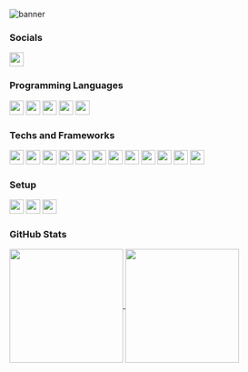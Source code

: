 ![banner](https://github.com/williamMDsilva/williamMDsilva/assets/15850924/cae17ac5-29bc-4eed-b4dc-ae24f9189f2f)

### Socials
<a href="https://www.linkedin.com/in/william-moreira-da-silva-4215a1105/">
  <img height="25px" src="https://img.shields.io/badge/LinkedIn-0077B5?style=for-the-badge&logo=linkedin&logoColor=272727&labelColor=FFDE59&color=002B64">
</a>


### Programming Languages
<div>
  <img height="25px" src="https://img.shields.io/badge/HTML5-E34F26?style=for-the-badge&logo=html5&logoColor=272727&labelColor=FFDE59&color=002B64">
  <img height="25px" src="https://img.shields.io/badge/CSS3-1572B6?style=for-the-badge&logo=css3&logoColor=272727&labelColor=FFDE59&color=002B64">
  <img height="25px" src="https://img.shields.io/badge/Elixir-4B275F?style=for-the-badge&logo=elixir&logoColor=272727&labelColor=FFDE59&color=002B64">
  <img height="25px" src="https://img.shields.io/badge/JavaScript-323330?style=for-the-badge&logo=javascript&logoColor=272727&labelColor=FFDE59&color=002B64">
  <img height="25px" src="https://img.shields.io/badge/shell_script-%23121011.svg?style=for-the-badge&logo=gnu-bash&logoColor=272727&labelColor=FFDE59&color=002B64">
</div>

### Techs and Frameworks
<div>  
  <img height="25px" src="https://img.shields.io/badge/React-20232A?style=for-the-badge&logo=react&logoColor=272727&labelColor=FFDE59&color=002B64">
  <img height="25px" src="https://img.shields.io/badge/React_Native-20232A?style=for-the-badge&logo=react&logoColor=272727&labelColor=FFDE59&color=002B64">
  <img height="25px" src="https://img.shields.io/badge/PostgreSQL-316192?style=for-the-badge&logo=postgresql&logoColor=272727&labelColor=FFDE59&color=002B64">
  <img height="25px" src="https://img.shields.io/badge/MongoDB-4EA94B?style=for-the-badge&logo=mongodb&logoColor=272727&labelColor=FFDE59&color=002B64">
  <img height="25px" src="https://img.shields.io/badge/SQLite-07405E?style=for-the-badge&logo=sqlite&logoColor=272727&labelColor=FFDE59&color=002B64">
  <img height="25px" src="https://img.shields.io/badge/Node.js-43853D?style=for-the-badge&logo=node.js&logoColor=272727&labelColor=FFDE59&color=002B64">
  <img height="25px" src="https://img.shields.io/badge/Heroku-430098?style=for-the-badge&logo=heroku&logoColor=272727&labelColor=FFDE59&color=002B64">
  <img height="25px" src="https://img.shields.io/badge/Google_Cloud-4285F4?style=for-the-badge&logo=google-cloud&logoColor=272727&labelColor=FFDE59&color=002B64">
  <img height="25px" src="https://img.shields.io/badge/Amazon_AWS-FF9900?style=for-the-badge&logo=amazonaws&logoColor=272727&labelColor=FFDE59&color=002B64">
  <img height="25px" src="https://img.shields.io/badge/Flutter-02569B?style=for-the-badge&logo=flutter&logoColor=272727&labelColor=FFDE59&color=002B64">
  <img height="25px" src="https://img.shields.io/badge/docker-%230db7ed.svg?style=for-the-badge&logo=docker&logoColor=272727&labelColor=FFDE59&color=002B64">
  <img height="25px" src="https://img.shields.io/badge/kubernetes-%23326ce5.svg?style=for-the-badge&logo=kubernetes&logoColor=272727&labelColor=FFDE59&color=002B64">
</div>


### Setup
<div>
    <img height="25px" src="https://img.shields.io/badge/mac%20os-000000?style=for-the-badge&logo=apple&logoColor=272727&labelColor=FFDE59&color=002B64">
    <img height="25px" src= "https://img.shields.io/badge/Visual_Studio-5C2D91?style=for-the-badge&logo=visual%20studio&logoColor=272727&labelColor=FFDE59&color=002B64">
    <img height="25px" src= "https://img.shields.io/badge/Hyper-000000?style=for-the-badge&logo=hyper&logoColor=272727&labelColor=FFDE59&color=002B64">
</div>

### GitHub Stats
<a href="https://github.com/anuraghazra/github-readme-stats">
  <img height=200 align="center" src="https://github-readme-stats.vercel.app/api?username=williamMDsilva&show_icons=true&count_private=true&include_all_commits=true&theme=transparent&bg_color=002B64&title_color=000000&icon_color=FFDE59&text_color=FFDE59" />
</a>
<a href="https://github.com/anuraghazra/convoychat">
  <img height=200 align="center" src="https://github-readme-stats.vercel.app/api/top-langs?username=williamMDsilva&show_icons=true&count_private=true&include_all_commits=true&theme=transparent&layout=compact&langs_count=8&card_width=250&bg_color=002B64&title_color=000000&icon_color=FFDE59&text_color=FFDE59" />
</a>
